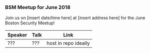 ### BSM Meetup for June 2018

Join us on [insert date/time here] at [insert address here] for the June Boston Security Meetup!

| Speaker | Talk | Link |
| --- | --- | --- |
| ??? | ??? | host in repo ideally |
